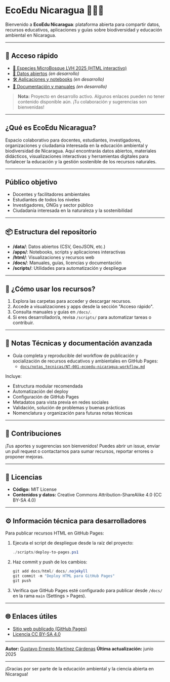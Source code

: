 # EcoEdu Nicaragua 🌱🇳🇮

Bienvenido a **EcoEdu Nicaragua**: plataforma abierta para compartir datos, recursos educativos, aplicaciones y guías sobre biodiversidad y educación ambiental en Nicaragua.

---

## 🚀 Acceso rápido

- [🌳 Especies MicroBosque LVH 2025 (HTML interactivo)](https://gustavoemc.github.io/ecoedu-nicaragua/html/Especies_MicroBosque_LVH_2025_v1.0.html)
- [📁 Datos abiertos](/data) *(en desarrollo)*
- [🛠️ Aplicaciones y notebooks](/apps) *(en desarrollo)*
- [📄 Documentación y manuales](/docs) *(en desarrollo)*

> **Nota:** Proyecto en desarrollo activo. Algunos enlaces pueden no tener contenido disponible aún. ¡Tu colaboración y sugerencias son bienvenidas!

---

## ¿Qué es EcoEdu Nicaragua?

Espacio colaborativo para docentes, estudiantes, investigadores, organizaciones y ciudadanía interesada en la educación ambiental y biodiversidad de Nicaragua. Aquí encontrarás datos abiertos, materiales didácticos, visualizaciones interactivas y herramientas digitales para fortalecer la educación y la gestión sostenible de los recursos naturales.

---

## Público objetivo

- Docentes y facilitadores ambientales
- Estudiantes de todos los niveles
- Investigadores, ONGs y sector público
- Ciudadanía interesada en la naturaleza y la sostenibilidad

---

## 📦 Estructura del repositorio

- **/data/**: Datos abiertos (CSV, GeoJSON, etc.)
- **/apps/**: Notebooks, scripts y aplicaciones interactivas
- **/html/**: Visualizaciones y recursos web
- **/docs/**: Manuales, guías, licencias y documentación
- **/scripts/**: Utilidades para automatización y despliegue

---

## 🧭 ¿Cómo usar los recursos?

1. Explora las carpetas para acceder y descargar recursos.
2. Accede a visualizaciones y apps desde la sección "Acceso rápido".
3. Consulta manuales y guías en `/docs/`.
4. Si eres desarrollador/a, revisa `/scripts/` para automatizar tareas o contribuir.

---

## 📄 Notas Técnicas y documentación avanzada

- Guía completa y reproducible del workflow de publicación y socialización de recursos educativos y ambientales en GitHub Pages:
  - [`docs/notas_tecnicas/NT-001-ecoedu-nicaragua-workflow.md`](docs/notas_tecnicas/NT-001-ecoedu-nicaragua-workflow.md)

Incluye:

- Estructura modular recomendada
- Automatización del deploy
- Configuración de GitHub Pages
- Metadatos para vista previa en redes sociales
- Validación, solución de problemas y buenas prácticas
- Nomenclatura y organización para futuras notas técnicas

---

## 🤝 Contribuciones

¡Tus aportes y sugerencias son bienvenidos! Puedes abrir un issue, enviar un pull request o contactarnos para sumar recursos, reportar errores o proponer mejoras.

---

## 📄 Licencias

- **Código:** MIT License
- **Contenidos y datos:** Creative Commons Attribution-ShareAlike 4.0 (CC BY-SA 4.0)

---

## ⚙️ Información técnica para desarrolladores

Para publicar recursos HTML en GitHub Pages:

1. Ejecuta el script de despliegue desde la raíz del proyecto:

   ```powershell
   ./scripts/deploy-to-pages.ps1
   ```

2. Haz commit y push de los cambios:

   ```powershell
   git add docs/html/ docs/.nojekyll
   git commit -m "Deploy HTML para GitHub Pages"
   git push
   ```

3. Verifica que GitHub Pages esté configurado para publicar desde `/docs/` en la rama `main` (Settings > Pages).

---

## 🌐 Enlaces útiles

- [Sitio web publicado (GitHub Pages)](https://gustavoemc.github.io/ecoedu-nicaragua/)
- [Licencia CC BY-SA 4.0](https://creativecommons.org/licenses/by-sa/4.0/deed.es)

---

**Autor:** [Gustavo Ernesto Martínez Cárdenas](https://www.linkedin.com/in/gustavoernestom/)
**Última actualización:** junio 2025

---

¡Gracias por ser parte de la educación ambiental y la ciencia abierta en Nicaragua!
